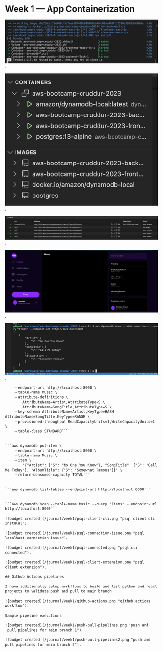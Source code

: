 # Week 1 — App Containerization



![budget created](/journal/week1/containers-up.png "budget created").

![budget created](/journal/week1/docker-compose-started.png "budget created").






![budget created](/journal/week1/ports-active.png "docker ports up").

![budget created](/journal/week1/front-end-first-strt.png "front end first look").


![budget created](/journal/week1/dynamodb-scan.png "dynamodb scan").



```aws dynamodb create-table \
    --endpoint-url http://localhost:8000 \
    --table-name Music \
    --attribute-definitions \
        AttributeName=Artist,AttributeType=S \
        AttributeName=SongTitle,AttributeType=S \
    --key-schema AttributeName=Artist,KeyType=HASH AttributeName=SongTitle,KeyType=RANGE \
    --provisioned-throughput ReadCapacityUnits=1,WriteCapacityUnits=1 \
    --table-class STANDARD```


```aws dynamodb put-item \
    --endpoint-url http://localhost:8000 \
    --table-name Music \
    --item \
        '{"Artist": {"S": "No One You Know"}, "SongTitle": {"S": "Call Me Today"}, "AlbumTitle": {"S": "Somewhat Famous"}}' \
    --return-consumed-capacity TOTAL```  


```aws dynamodb list-tables --endpoint-url http://localhost:8000```


```aws dynamodb scan --table-name Music --query "Items" --endpoint-url http://localhost:8000```

![budget created](/journal/week1/psql-client-cli.png "psql client cli instalal").

![budget created](/journal/week1/psql-connection-issue.png "psql localhost connection issue").

![budget created](/journal/week1/psql-connected.png "psql cli connected").

![budget created](/journal/week1/psql-client-extension.png "psql client extension").

## Github Actions pipelines

I have additionally setup workflows to build and test python and react projects to validate push and pull to main branch

![budget created](/journal/week1/github-actions.png "github actions workflow").

Sample pipeline executions

![budget created](/journal/week1/push-pull-pipelines.png "push and 
 pull pipelines for main branch 1").

![budget created](/journal/week1/push-pull-pipelines2.png "push and pull pipelines for main branch 2").